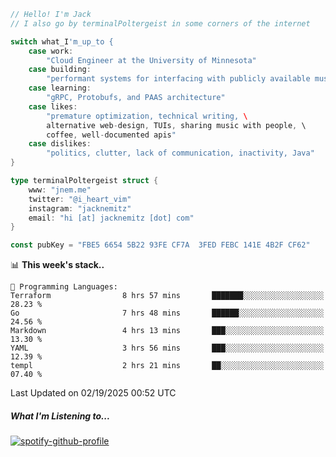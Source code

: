 ```go
// Hello! I'm Jack
// I also go by terminalPoltergeist in some corners of the internet

switch what_I'm_up_to {
    case work:
        "Cloud Engineer at the University of Minnesota"
    case building:
        "performant systems for interfacing with publicly available music datasets"
    case learning:
        "gRPC, Protobufs, and PAAS architecture"
    case likes:
        "premature optimization, technical writing, \
        alternative web-design, TUIs, sharing music with people, \
        coffee, well-documented apis"
    case dislikes:
        "politics, clutter, lack of communication, inactivity, Java"
}

type terminalPoltergeist struct {
    www: "jnem.me"
    twitter: "@i_heart_vim"
    instagram: "jacknemitz"
    email: "hi [at] jacknemitz [dot] com"
}

const pubKey = "FBE5 6654 5B22 93FE CF7A  3FED FEBC 141E 4B2F CF62"
```

<!--START_SECTION:waka-->
📊 **This week's stack..** 

```text
💬 Programming Languages: 
Terraform                8 hrs 57 mins       ███████░░░░░░░░░░░░░░░░░░   28.23 % 
Go                       7 hrs 48 mins       ██████░░░░░░░░░░░░░░░░░░░   24.56 % 
Markdown                 4 hrs 13 mins       ███░░░░░░░░░░░░░░░░░░░░░░   13.30 % 
YAML                     3 hrs 56 mins       ███░░░░░░░░░░░░░░░░░░░░░░   12.39 % 
templ                    2 hrs 21 mins       ██░░░░░░░░░░░░░░░░░░░░░░░   07.40 % 
```


 Last Updated on 02/19/2025 00:52 UTC
<!--END_SECTION:waka-->

##### What I'm Listening to...

[![spotify-github-profile](https://jnem.me/listening-item?maxAge=2592000)](https://jnem.me/listening)
